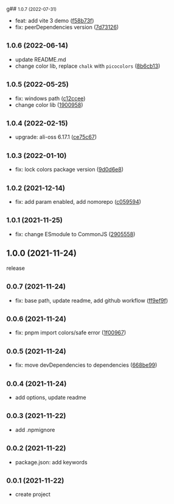 g## <small>1.0.7 (2022-07-31)</small>

* feat: add vite 3 demo ([f58b73f](https://github.com/xiaweiss/vite-plugin-ali-oss/commit/f58b73f))
* fix: peerDependencies version ([7d73126](https://github.com/xiaweiss/vite-plugin-ali-oss/commit/7d73126))



## <small>1.0.6 (2022-06-14)</small>

* update README.md
* change color lib, replace `chalk` with `picocolors` ([8b6cb13](https://github.com/xiaweiss/vite-plugin-ali-oss/commit/8b6cb13))



## <small>1.0.5 (2022-05-25)</small>

* fix: windows path ([c12ccee](https://github.com/xiaweiss/vite-plugin-ali-oss/commit/c12ccee))
* change color lib ([1900958](https://github.com/xiaweiss/vite-plugin-ali-oss/commit/1900958))



## <small>1.0.4 (2022-02-15)</small>

* upgrade: ali-oss 6.17.1 ([ce75c67](https://github.com/xiaweiss/vite-plugin-ali-oss/commit/ce75c67))



## <small>1.0.3 (2022-01-10)</small>

* fix: lock colors package version ([9d0d6e8](https://github.com/xiaweiss/vite-plugin-ali-oss/commit/9d0d6e8))



## <small>1.0.2 (2021-12-14)</small>

* fix: add param enabled, add nomorepo ([c059594](https://github.com/xiaweiss/vite-plugin-ali-oss/commit/c059594))



## <small>1.0.1 (2021-11-25)</small>

* fix: change ESmodule to CommonJS ([2905558](https://github.com/xiaweiss/vite-plugin-ali-oss/commit/2905558))



## 1.0.0 (2021-11-24)
release

## <small>0.0.7 (2021-11-24)</small>

* fix: base path, update readme, add github workflow ([ff9ef9f](https://github.com/xiaweiss/vite-plugin-ali-oss/commit/ff9ef9f))



## <small>0.0.6 (2021-11-24)</small>

* fix: pnpm import colors/safe error ([1f00967](https://github.com/xiaweiss/vite-plugin-ali-oss/commit/1f00967))



## <small>0.0.5 (2021-11-24)</small>

* fix: move devDependencies to dependencies ([668be99](https://github.com/xiaweiss/vite-plugin-ali-oss/commit/668be99))



## <small>0.0.4 (2021-11-24)</small>

* add options, update readme



## <small>0.0.3 (2021-11-22)</small>

* add .npmignore



## <small>0.0.2 (2021-11-22)</small>

* package.json: add keywords



## <small>0.0.1 (2021-11-22)</small>

* create project


